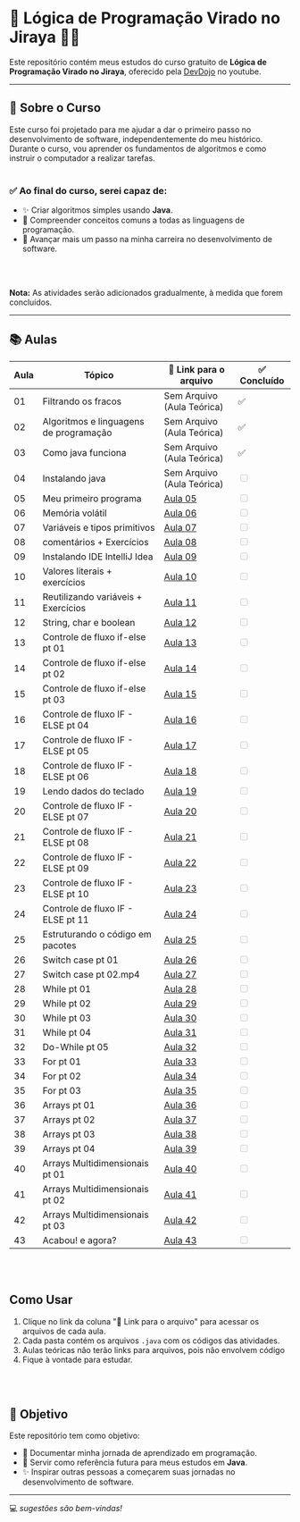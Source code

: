 # 🧠 Lógica de Programação Virado no Jiraya 🤯😬

Este repositório contém meus estudos do curso gratuito de **Lógica de Programação Virado no Jiraya**, oferecido pela [DevDojo](https://youtube.com/playlist?list=PL62G310vn6nH-uBTKREcUWDkOi2Q9n4OZ&si=YwHjvLVjPNwYVqNi) no youtube.

---

## 📝 Sobre o Curso

Este curso foi projetado para me ajudar a dar o primeiro passo no desenvolvimento de software, independentemente do meu histórico. Durante o curso, vou aprender os fundamentos de algoritmos e como instruir o computador a realizar tarefas.
<br>
<br>

### ✅ Ao final do curso, serei capaz de:
- ✨ Criar algoritmos simples usando **Java**.
- 📖 Compreender conceitos comuns a todas as linguagens de programação.
- 🚀 Avançar mais um passo na minha carreira no desenvolvimento de software.

<br>
<br>

**Nota:** As atividades serão adicionados gradualmente, à medida que forem concluídos.

---

## 📚 Aulas

| Aula  |  Tópico                                          | 📂 Link para o arquivo                                                                       | ✅ Concluído |
|-------|----------------------------------------------|------------------------------------------------------------------------------------------|-------------------------------------|
|  01   | Filtrando os fracos                               | Sem Arquivo (Aula Teórica)                                                               |             ✅         |
|  02   | Algoritmos e linguagens de programação            | Sem Arquivo (Aula Teórica)                                                               |             ✅         |
|  03   | Como java funciona                                | Sem Arquivo (Aula Teórica)                                                               |             ✅         |
|  04   | Instalando java                                   | Sem Arquivo (Aula Teórica)                                                            | <input type="checkbox" disabled>  |
|  05   | Meu primeiro programa                             | [Aula 05](#)                                                                          | <input type="checkbox" disabled>  |
|  06   | Memória volátil                                   | [Aula 06](#)                                                                          | <input type="checkbox" disabled>  |
|  07   | Variáveis e tipos primitivos                      | [Aula 07](#)                                                                          | <input type="checkbox" disabled>  |
|  08   | comentários + Exercícios                          | [Aula 08](#)                                                                          | <input type="checkbox" disabled>  |
|  09   | Instalando IDE IntelliJ Idea                      | [Aula 09](#)                                                                          | <input type="checkbox" disabled>  |
|  10   | Valores literais + exercícios                     | [Aula 10](#)                                                                          | <input type="checkbox" disabled>  |
|  11   | Reutilizando variáveis + Exercícios               | [Aula 11](#)                                                                          | <input type="checkbox" disabled>  |
|  12   | String, char e boolean                            | [Aula 12](#)                                                                          | <input type="checkbox" disabled>  |
|  13   | Controle de fluxo if-else pt 01                   | [Aula 13](#)                                                                          | <input type="checkbox" disabled>  |
|  14   | Controle de fluxo if-else pt 02                   | [Aula 14](#)                                                                          | <input type="checkbox" disabled>  |
|  15   | Controle de fluxo if-else pt 03                   | [Aula 15](#)                                                                          | <input type="checkbox" disabled>  |
|  16   | Controle de fluxo IF - ELSE pt 04                 | [Aula 16](#)                                                                          | <input type="checkbox" disabled>  |
|  17   | Controle de fluxo IF - ELSE pt 05                 | [Aula 17](#)                                                                          | <input type="checkbox" disabled>  |
|  18   | Controle de fluxo IF - ELSE pt 06                 | [Aula 18](#)                                                                          | <input type="checkbox" disabled>  |
|  19   | Lendo dados do teclado                            | [Aula 19](#)                                                                          | <input type="checkbox" disabled>  |
|  20   | Controle de fluxo IF - ELSE pt 07                 | [Aula 20](#)                                                                          | <input type="checkbox" disabled>  |
|  21   | Controle de fluxo IF - ELSE pt 08                 | [Aula 21](#)                                                                          | <input type="checkbox" disabled>  |
|  22   | Controle de fluxo IF - ELSE pt 09                 | [Aula 22](#)                                                                          | <input type="checkbox" disabled>  |
|  23   | Controle de fluxo IF - ELSE pt 10                 | [Aula 23](#)                                                                          | <input type="checkbox" disabled>  |
|  24   | Controle de fluxo IF - ELSE pt 11                 | [Aula 24](#)                                                                          | <input type="checkbox" disabled>  |
|  25   | Estruturando o código em pacotes                  | [Aula 25](#)                                                                          | <input type="checkbox" disabled>  |
|  26   | Switch case pt 01                                 | [Aula 26](#)                                                                          | <input type="checkbox" disabled>  |
|  27   | Switch case pt 02.mp4                             | [Aula 27](#)                                                                          | <input type="checkbox" disabled>  |
|  28   | While pt 01                                       | [Aula 28](#)                                                                          | <input type="checkbox" disabled>  |
|  29   | While pt 02                                       | [Aula 29](#)                                                                          | <input type="checkbox" disabled>  |
|  30   | While pt 03                                       | [Aula 30](#)                                                                          | <input type="checkbox" disabled>  |
|  31   | While pt 04                                       | [Aula 31](#)                                                                          | <input type="checkbox" disabled>  |
|  32   | Do-While pt 05                                    | [Aula 32](#)                                                                          | <input type="checkbox" disabled>  |
|  33   | For pt 01                                         | [Aula 33](#)                                                                          | <input type="checkbox" disabled>  |
|  34   | For pt 02                                         | [Aula 34](#)                                                                          | <input type="checkbox" disabled>  |
|  35   | For pt 03                                         | [Aula 35](#)                                                                          | <input type="checkbox" disabled>  |
|  36   | Arrays pt 01                                      | [Aula 36](#)                                                                          | <input type="checkbox" disabled>  |
|  37   | Arrays pt 02                                      | [Aula 37](#)                                                                          | <input type="checkbox" disabled>  |
|  38   | Arrays pt 03                                      | [Aula 38](#)                                                                          | <input type="checkbox" disabled>  |
|  39   | Arrays pt 04                                      | [Aula 39](#)                                                                          | <input type="checkbox" disabled>  |
|  40   | Arrays Multidimensionais pt 01                    | [Aula 40](#)                                                                          | <input type="checkbox" disabled>  |
|  41   | Arrays Multidimensionais pt 02                    | [Aula 41](#)                                                                          | <input type="checkbox" disabled>  |
|  42   | Arrays Multidimensionais pt 03                    | [Aula 42](#)                                                                          | <input type="checkbox" disabled>  |
|  43   | Acabou! e agora?                                  | [Aula 43](#)                                                                          | <input type="checkbox" disabled>  |


<br>
<br>

## Como Usar

1. Clique no link da coluna "📂 Link para o arquivo" para acessar os arquivos de cada aula.
2. Cada pasta contém os arquivos `.java` com os códigos das atividades.
3. Aulas teóricas não terão links para arquivos, pois não envolvem código
4. Fique à vontade para estudar.
<br>
<br>

## 🎯 Objetivo

Este repositório tem como objetivo:
- 📂 Documentar minha jornada de aprendizado em programação.
- 📖 Servir como referência futura para meus estudos em **Java**.
- ✨ Inspirar outras pessoas a começarem suas jornadas no desenvolvimento de software.

---

💻 *sugestões são bem-vindas!*
